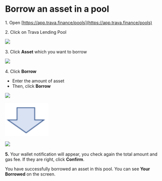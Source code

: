 # Borrow an asset in a pool

1\. Open [https://app.trava.finance/pools](https://app.trava.finance/pools)

2\. Click on Trava Lending Pool

![](https://lh5.googleusercontent.com/5pTGED9kGhfxnsdzLjvIhUVPHmoXp473oVB-uTI8mgWSvKz2DdAVqHAE-z\_-AzXpNR5GfzoIlBWy4PLFBSxa\_v7FC6lrPV-t-2pvowMqQ8FSyToqYPeKVWJbqm2B9g=s0)

3\. Click **Asset** which you want to borrow

![](https://lh3.googleusercontent.com/VucZOg55BuY8yoqRsw4tCMUxs18mCbPyuUEJFDU1lZVTw7X0p8jEqxunCe4WwXuf0rVXNTHyJ2mD-Jf5avcEu3riCNJUd33TDfKoS0a2uIxSejc5wM-A9TB7WiyiZw=s0)

4\. Click **Borrow**&#x20;

* Enter the amount of asset&#x20;
*   Then, click **Borrow**



![](https://lh4.googleusercontent.com/hSFsDcLA6PtNm4VCu-VQdZbjcPIwjQ0YRgbHoEFnlSFkTsfOAdi-swss6RaXelPauEqSKAVr3yDQA6eYS3yDWcC2t7\_w-7Fj-QbxriGI7ZV9u3OKGbhsFqYTP9sTew=s0)

![](<.gitbook/assets/image (5).png>)

![](https://lh5.googleusercontent.com/SLrfmaqWob23JUg3VbZU1gcF0yqXnpbteY19k\_Qz7QjdoMK8XuvIzi3qSL6ls572yq4bR97KBN3JTQufCwcT9UJ0QGtNz-W6P7efkNvckfjvj5bNKSd1xLcFqHyehw=s0)

**5.** Your wallet notification will appear, you check again the total amount and gas fee. If they are right, click **Confirm**.

You have successfully borrowed an asset in this pool. You can see **Your Borrowed** on the screen.

